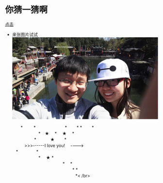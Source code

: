 你猜一猜啊
=====

[点击]( "鼠标往哪里放呢") </br>
* 来张图片试试
![](https://github.com/daidaixiaoxiao/images/raw/master/b.jpg)  


              \*　 　     \* 　
　　　　　 \*　　 \*   \*　　 \*</br>　 　　　
　　　   \*　★　 \*　    ★　   \*</br>　 　　　
　　     \*　　　   ★　　         \*</br>　 　　　
    \>\>\>------I love you!　 ----\></br>　 　
            \*　　　　        \*</br>　 　　　　
　　         \*　   ★       *</br>　 　　　　
　　　　　　　　\*　      \*</br>　 　　　　　　
　　　　　　　　 \*     \*</br>　 　　　　　　
　　　　　　　　　\*< /br>　 　　
